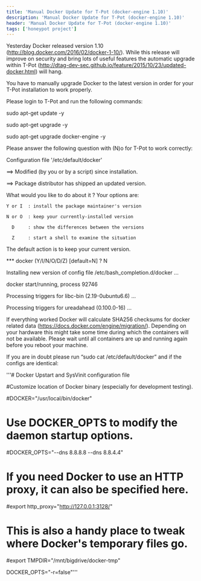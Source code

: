 ```yaml
---
title: 'Manual Docker Update for T-Pot (docker-engine 1.10)'
description: 'Manual Docker Update for T-Pot (docker-engine 1.10)'
header: 'Manual Docker Update for T-Pot (docker-engine 1.10)'
tags: ['honeypot project']
---
```


Yesterday Docker released version 1.10 (http://blog.docker.com/2016/02/docker-1-10/). While this release will
improve on security and bring lots of useful features the automatic upgrade within T-Pot (http://dtag-dev-sec.github.io/feature/2015/10/23/updated-docker.html) will hang.

<!--more-->


You have to manually upgrade Docker to the latest version in order for your T-Pot installation to work properly.



Please login to T-Pot and run the following commands:

sudo apt-get update -y

sudo apt-get upgrade -y

sudo apt-get upgrade docker-engine -y



Please answer the following question with (N)o for T-Pot to work correctly:

Configuration file '/etc/default/docker'

 ==> Modified (by you or by a script) since installation.

 ==> Package distributor has shipped an updated version.

   What would you like to do about it ?  Your options are:

    Y or I  : install the package maintainer's version

    N or O  : keep your currently-installed version

      D     : show the differences between the versions

      Z     : start a shell to examine the situation

 The default action is to keep your current version.

*** docker (Y/I/N/O/D/Z) [default=N] ? N



Installing new version of config file /etc/bash_completion.d/docker ...

docker start/running, process 92746

Processing triggers for libc-bin (2.19-0ubuntu6.6) ...

Processing triggers for ureadahead (0.100.0-16) ...



If everything worked Docker will calculate SHA256 checksums for docker related data (https://docs.docker.com/engine/migration/). Depending on your hardware this might take some time during which the containers will not be available. Please wait until all containers are up and running again before you reboot your machine.



If you are in doubt please run “sudo cat /etc/default/docker” and if the configs are identical:

'''# Docker Upstart and SysVinit configuration file



#Customize location of Docker binary (especially for development testing).

\#DOCKER="/usr/local/bin/docker"



# Use DOCKER_OPTS to modify the daemon startup options.

\#DOCKER_OPTS="--dns 8.8.8.8 --dns 8.8.4.4"



# If you need Docker to use an HTTP proxy, it can also be specified here.

\#export http_proxy="http://127.0.0.1:3128/"



# This is also a handy place to tweak where Docker's temporary files go.

\#export TMPDIR="/mnt/bigdrive/docker-tmp"

DOCKER_OPTS="-r=false"'''
